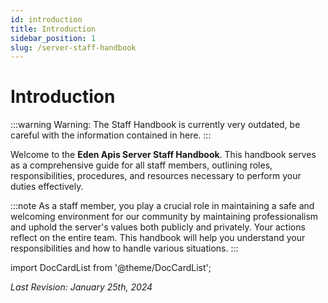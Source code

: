```yaml
---
id: introduction
title: Introduction
sidebar_position: 1
slug: /server-staff-handbook
---
```


# Introduction

:::warning
Warning: The Staff Handbook is currently very outdated, be careful with the information contained in here.
:::

Welcome to the **Eden Apis Server Staff Handbook**. This handbook serves as a comprehensive guide for all staff members, outlining roles, responsibilities, procedures, and resources necessary to perform your duties effectively.

:::note
As a staff member, you play a crucial role in maintaining a safe and welcoming environment for our community by maintaining professionalism and uphold the server's values both publicly and privately. Your actions reflect on the entire team. This handbook will help you understand your responsibilities and how to handle various situations.
:::

import DocCardList from '@theme/DocCardList';

<DocCardList />

_Last Revision: January 25th, 2024_
